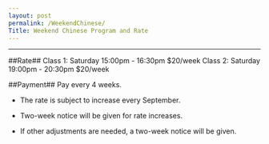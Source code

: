 ```yaml
---
layout: post
permalink: /WeekendChinese/
Title: Weekend Chinese Program and Rate
---
```


----------


##Rate##
    Class 1: Saturday 15:00pm - 16:30pm  $20/week
    Class 2: Saturday 19:00pm - 20:30pm  $20/week


##Payment##
    Pay every 4 weeks.


- The rate is subject to increase every September.  

- Two-week notice will be given for rate increases.

- If other adjustments are needed, a two-week notice will be given.   

